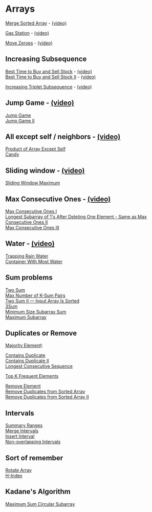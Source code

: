 # Arrays

[Merge Sorted Array](https://leetcode.com/problems/merge-sorted-array/) - [(video)](https://youtu.be/E3FeuICmpRk?si=z_ennZw0FqcbNwyZ)

[Gas Station](https://leetcode.com/problems/gas-station/) - [(video)](https://youtu.be/rDxDXlRmxag?si=zPwDBONx1auk9D5D)

[Move Zeroes](https://leetcode.com/problems/move-zeroes/) - [(video)](https://youtu.be/aCRpvdurAJw?si=oKggqnB_jYOH3oBk)

## Increasing Subsequence

[Best Time to Buy and Sell Stock](https://leetcode.com/problems/best-time-to-buy-and-sell-stock/) - [(video)](https://youtu.be/aZ9VX2CrZJU)\
[Best Time to Buy and Sell Stock II](https://leetcode.com/problems/best-time-to-buy-and-sell-stock-ii/) - [(video)](https://youtu.be/aZ9VX2CrZJU)

[Increasing Triplet Subsequence](https://leetcode.com/problems/increasing-triplet-subsequence/) - [(video)](https://youtu.be/LSfdQy1l-EY)

## Jump Game - [(video)](https://youtu.be/FGvdklR4IjM)

[Jump Game](https://leetcode.com/problems/jump-game/)\
[Jump Game II](https://leetcode.com/problems/jump-game-ii/)

## All except self / neighbors - [(video)](https://youtu.be/rkRTUpSThgk)

[Product of Array Except Self](https://leetcode.com/problems/product-of-array-except-self/)\
[Candy](https://leetcode.com/problems/candy/)

## Sliding window - [(video)](https://youtu.be/dpzHAcs9J3k)

[Sliding Window Maximum](https://leetcode.com/problems/sliding-window-maximum/)

## Max Consecutive Ones - [(video)](https://youtu.be/Np8gon1E8Ss)

[Max Consecutive Ones I](https://leetcode.com/problems/max-consecutive-ones/)\
[Longest Subarray of 1's After Deleting One Element - Same as Max Consecutive Ones II](https://leetcode.com/problems/longest-subarray-of-1s-after-deleting-one-element/)\
[Max Consecutive Ones III](https://leetcode.com/problems/max-consecutive-ones-iii/)

## Water - [(video)](https://youtu.be/n-l5JKutZlw)

[Trapping Rain Water](https://leetcode.com/problems/trapping-rain-water/)\
[Container With Most Water](https://leetcode.com/problems/container-with-most-water/)

## Sum problems

[Two Sum](https://leetcode.com/problems/two-sum/)\
[Max Number of K-Sum Pairs](https://leetcode.com/problems/max-number-of-k-sum-pairs/)\
[Two Sum II — Input Array Is Sorted](https://leetcode.com/problems/two-sum-ii-input-array-is-sorted/)\
[3Sum](https://leetcode.com/problems/3sum/)\
[Minimum Size Subarray Sum](https://leetcode.com/problems/minimum-size-subarray-sum/)\
[Maximum Subarray](https://leetcode.com/problems/maximum-subarray/)

## Duplicates or Remove

[Majority Element](https://leetcode.com/problems/majority-element/)\

[Contains Duplicate](https://leetcode.com/problems/contains-duplicate/)\
[Contains Duplicate II](https://leetcode.com/problems/contains-duplicate-ii/)\
[Longest Consecutive Sequence](https://leetcode.com/problems/longest-consecutive-sequence/)

[Top K Frequent Elements](https://leetcode.com/problems/top-k-frequent-elements/)

[Remove Element](https://leetcode.com/problems/remove-element/)\
[Remove Duplicates from Sorted Array](https://leetcode.com/problems/remove-duplicates-from-sorted-array/)\
[Remove Duplicates from Sorted Array II](https://leetcode.com/problems/remove-duplicates-from-sorted-array-ii/)

## Intervals

[Summary Ranges](https://leetcode.com/problems/summary-ranges/)\
[Merge Intervals](https://leetcode.com/problems/merge-intervals/)\
[Insert Interval](https://leetcode.com/problems/insert-interval/)\
[Non-overlapping Intervals](https://leetcode.com/problems/non-overlapping-intervals/)

## Sort of remember

[Rotate Array](https://leetcode.com/problems/rotate-array/)\
[H-Index](https://leetcode.com/problems/h-index/)

## Kadane's Algorithm

[Maximum Sum Circular Subarray](https://leetcode.com/problems/maximum-sum-circular-subarray/)
